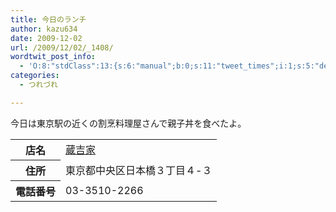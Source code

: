 ```yaml
---
title: 今日のランチ
author: kazu634
date: 2009-12-02
url: /2009/12/02/_1408/
wordtwit_post_info:
  - 'O:8:"stdClass":13:{s:6:"manual";b:0;s:11:"tweet_times";i:1;s:5:"delay";i:0;s:7:"enabled";i:1;s:10:"separation";s:2:"60";s:7:"version";s:3:"3.7";s:14:"tweet_template";b:0;s:6:"status";i:2;s:6:"result";a:0:{}s:13:"tweet_counter";i:2;s:13:"tweet_log_ids";a:1:{i:0;i:4961;}s:9:"hash_tags";a:0:{}s:8:"accounts";a:1:{i:0;s:7:"kazu634";}}'
categories:
  - つれづれ

---
```

<div class="section">
<p>
    今日は東京駅の近くの割烹料理屋さんで親子丼を食べたよ。
</p>
  
<table>
<tr>
<th>
        店名
</th>
      
<td>
<a href="http://www.hotpepper.jp/strJ000118187/?vos=nhppalsa000016" onclick="__gaTracker('send', 'event', 'outbound-article', 'http://www.hotpepper.jp/strJ000118187/?vos=nhppalsa000016', '蔵吉家');" target="_blank">蔵吉家</a>
</td>
</tr>
    
<tr>
<th>
        住所
</th>
      
<td>
        東京都中央区日本橋３丁目４-３
</td>
</tr>
    
<tr>
<th>
        電話番号
</th>
      
<td>
        03-3510-2266
</td>
</tr>
</table>
</div>
